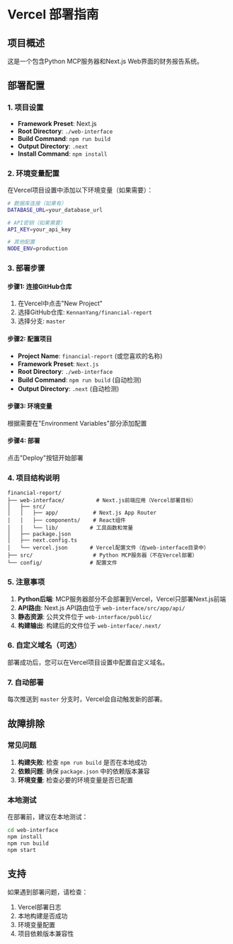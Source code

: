 # Vercel 部署指南

## 项目概述
这是一个包含Python MCP服务器和Next.js Web界面的财务报告系统。

## 部署配置

### 1. 项目设置
- **Framework Preset**: Next.js
- **Root Directory**: `./web-interface`
- **Build Command**: `npm run build`
- **Output Directory**: `.next`
- **Install Command**: `npm install`

### 2. 环境变量配置
在Vercel项目设置中添加以下环境变量（如果需要）：

```bash
# 数据库连接（如果有）
DATABASE_URL=your_database_url

# API密钥（如果需要）
API_KEY=your_api_key

# 其他配置
NODE_ENV=production
```

### 3. 部署步骤

#### 步骤1: 连接GitHub仓库
1. 在Vercel中点击"New Project"
2. 选择GitHub仓库: `KennanYang/financial-report`
3. 选择分支: `master`

#### 步骤2: 配置项目
- **Project Name**: `financial-report` (或您喜欢的名称)
- **Framework Preset**: `Next.js`
- **Root Directory**: `./web-interface`
- **Build Command**: `npm run build` (自动检测)
- **Output Directory**: `.next` (自动检测)

#### 步骤3: 环境变量
根据需要在"Environment Variables"部分添加配置

#### 步骤4: 部署
点击"Deploy"按钮开始部署

### 4. 项目结构说明

```
financial-report/
├── web-interface/          # Next.js前端应用（Vercel部署目标）
│   ├── src/
│   │   ├── app/           # Next.js App Router
│   │   ├── components/    # React组件
│   │   └── lib/          # 工具函数和常量
│   ├── package.json
│   ├── next.config.ts
│   └── vercel.json       # Vercel配置文件（在web-interface目录中）
├── src/                   # Python MCP服务器（不在Vercel部署）
└── config/               # 配置文件
```

### 5. 注意事项

1. **Python后端**: MCP服务器部分不会部署到Vercel，Vercel只部署Next.js前端
2. **API路由**: Next.js API路由位于 `web-interface/src/app/api/`
3. **静态资源**: 公共文件位于 `web-interface/public/`
4. **构建输出**: 构建后的文件位于 `web-interface/.next/`

### 6. 自定义域名（可选）

部署成功后，您可以在Vercel项目设置中配置自定义域名。

### 7. 自动部署

每次推送到 `master` 分支时，Vercel会自动触发新的部署。

## 故障排除

### 常见问题

1. **构建失败**: 检查 `npm run build` 是否在本地成功
2. **依赖问题**: 确保 `package.json` 中的依赖版本兼容
3. **环境变量**: 检查必要的环境变量是否已配置

### 本地测试

在部署前，建议在本地测试：

```bash
cd web-interface
npm install
npm run build
npm start
```

## 支持

如果遇到部署问题，请检查：
1. Vercel部署日志
2. 本地构建是否成功
3. 环境变量配置
4. 项目依赖版本兼容性
